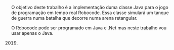 
 O objetivo deste trabalho é a implementação duma classe Java para o jogo de programação em tempo real Robocode. 
 Essa classe simulará um tanque de guerra numa batalha que decorre numa arena retangular.

O Robocode pode ser programado em Java e .Net mas neste trabalho vou usar apenas o Java. 


2019.
